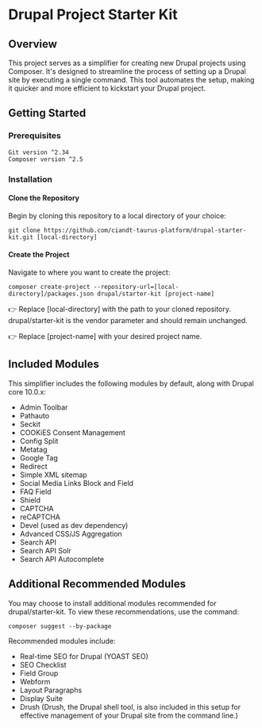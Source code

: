# Drupal Project Starter Kit

## Overview
This project serves as a simplifier for creating new Drupal projects using Composer. It's designed to streamline the process of setting up a Drupal site by executing a single command. This tool automates the setup, making it quicker and more efficient to kickstart your Drupal project.

## Getting Started

### Prerequisites
```
Git version ^2.34
Composer version ^2.5
```

### Installation

#### Clone the Repository

Begin by cloning this repository to a local directory of your choice:

```
git clone https://github.com/ciandt-taurus-platform/drupal-starter-kit.git [local-directory]
```

#### Create the Project
Navigate to where you want to create the project:

```
composer create-project --repository-url=[local-directory]/packages.json drupal/starter-kit [project-name]
```

👉 Replace [local-directory] with the path to your cloned repository.
drupal/starter-kit is the vendor parameter and should remain unchanged.

👉 Replace [project-name] with your desired project name.

## Included Modules

This simplifier includes the following modules by default, along with Drupal core 10.0.x:


- Admin Toolbar
- Pathauto
- Seckit
- COOKiES Consent Management
- Config Split
- Metatag
- Google Tag
- Redirect
- Simple XML sitemap
- Social Media Links Block and Field
- FAQ Field
- Shield
- CAPTCHA
- reCAPTCHA
- Devel (used as dev dependency)
- Advanced CSS/JS Aggregation
- Search API
- Search API Solr
- Search API Autocomplete

## Additional Recommended Modules

You may choose to install additional modules recommended for drupal/starter-kit. To view these recommendations, use the command:

```
composer suggest --by-package
```

Recommended modules include:

- Real-time SEO for Drupal (YOAST SEO)
- SEO Checklist
- Field Group
- Webform
- Layout Paragraphs
- Display Suite
- Drush (Drush, the Drupal shell tool, is also included in this setup for effective management of your Drupal site from the command line.)